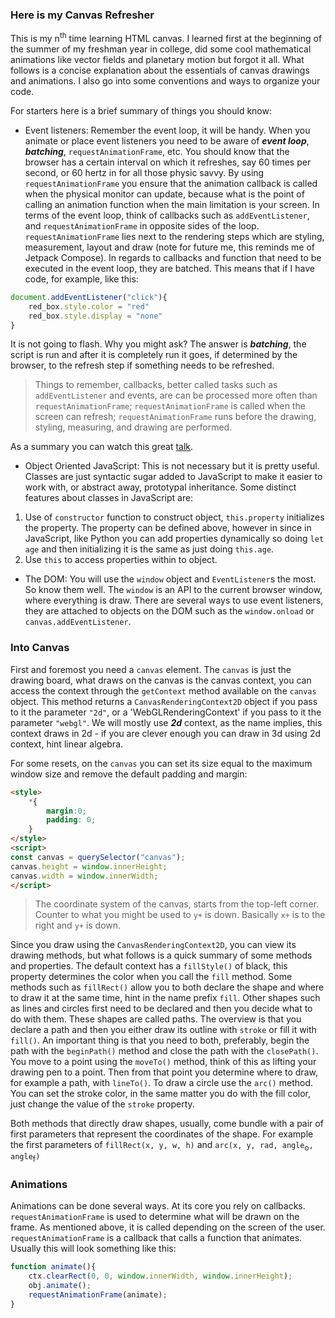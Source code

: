 ### Here is my Canvas Refresher
This is my n<sup>th</sup> time learning HTML canvas. I learned first at the beginning 
of the summer of my freshman year in college, did some cool mathematical animations like 
vector fields and planetary motion but forgot it all. What follows is a concise explanation
about the essentials of canvas drawings and animations. I also go into some conventions and 
ways to organize your code.

For starters here is a brief summary of things you should know:
- Event listeners: Remember the event loop, it will be handy. When you animate or place event listeners
you need to be aware of ***event loop***, ***batching***, `requestAnimationFrame`, etc.
You should know that the browser has a certain interval on which it refreshes, say 60 times per second, or 
60 hertz in for all those physic savvy. By using `requestAnimationFrame` you ensure that the animation
callback is called when the physical monitor can update, because what is the point of calling an animation
function when the main limitation is your screen. In terms of the event loop, think of callbacks such as `addEventListener`,
and `requestAnimationFrame` in opposite sides of the loop. `requestAnimationFrame` lies next to the rendering steps which are
styling, measurement, layout and draw (note for future me, this reminds me of Jetpack Compose). In regards to callbacks and function
that need to be executed in the event loop, they are batched. This means that if I have code, for example, like this:
```javascript
document.addEventListener("click"){
    red_box.style.color = "red"
    red_box.style.display = "none"
}
```
It is not going to flash. Why you might ask? The answer is ***batching***, the script is run and after it is completely run it 
goes, if determined by the browser, to the refresh step if something needs to be refreshed.

> Things to remember, callbacks, better called tasks such as `addEventListener` and events, are
> can be processed more often than `requestAnimationFrame`; `requestAnimationFrame` is called when the 
> screen can refresh; `requestAnimationFrame` runs before the drawing, styling, measuring, and drawing are performed.

As a summary you can watch this great [talk](https://youtu.be/cCOL7MC4Pl0).

- Object Oriented JavaScript: This is not necessary but it is pretty useful. Classes are just syntactic sugar
added to JavaScript to make it easier to work with, or abstract away, prototypal inheritance. Some distinct features
about classes in JavaScript are:
1) Use of `constructor` function to construct object, `this.property` initializes the property. The property can be 
defined above, however in since in JavaScript, like Python you can add properties dynamically so doing `let age` and then 
initializing it is the same as just doing `this.age`.
2) Use `this` to access properties within to object.

- The DOM: You will use the `window` object and `EventListener`s the most. So know them well. The `window` is an API
to the current browser window, where everything is draw. There are several ways to use event listeners, they are attached
to objects on the DOM such as the `window.onload` or `canvas.addEventListener`.

### Into Canvas
First and foremost you need a `canvas` element. The `canvas` is just the drawing board, what 
draws on the canvas is the canvas context, you can access the context through the `getContext` method
available on the `canvas` object. This method returns a `CanvasRenderingContext2D` object if you pass to 
it the parameter `"2d"`, or a 'WebGLRenderingContext' if you pass to it the parameter `"webgl"`. We will mostly
use ***2d*** context, as the name implies, this context draws in 2d - if you are clever enough you can 
draw in 3d using 2d context, hint linear algebra.

For some resets, on the `canvas` you can set its size equal to the maximum window size and remove the default padding and margin:
```html
<style>
    *{
        margin:0;
        padding: 0;
    }
</style>
<script>
const canvas = querySelector("canvas");
canvas.height = window.innerHeight;
canvas.width = window.innerWidth;
</script>
```

> The coordinate system of the canvas, starts from the top-left corner. Counter to what you might 
> be used to `y+` is down. Basically `x+` is to the right and `y+` is down.

Since you draw using the `CanvasRenderingContext2D`, you can view its drawing methods, but what follows is a quick summary of some methods 
and properties. The default context has a `fillStyle()` of black, this property determines the color when you call the 
`fill` method. Some methods such as `fillRect()` allow you to both declare the shape and where to draw it at the same time,
hint in the name prefix `fill`. Other shapes such as lines and circles first need to be declared and then you decide what to do with them.
These shapes are called paths. The overview is that you declare a path and then you either draw its outline with `stroke` or
fill it with `fill()`. An important thing is that you need to both, preferably, begin the path with the `beginPath()` method and close the path
with the `closePath()`. You move to a point using the `moveTo()` method, think of this as lifting your drawing pen to a point. Then from that point
you determine where to draw, for example a path, with `lineTo()`. To draw a circle use the `arc()` method. 
You can set the stroke color, in the same matter you do with the fill color, just change 
the value of the `stroke` property.

Both methods that directly draw shapes, usually, come bundle with a pair of first parameters that represent
the coordinates of the shape. For example the first parameters of `fillRect(x, y, w, h)` and `arc(x, y, rad, angle`<sub>o</sub>`, angle`<sub>f</sub>`)`

### Animations
Animations can be done several ways. At its core you rely on callbacks. `requestAnimationFrame` is used to determine what will be drawn on the frame.
As mentioned above, it is called depending on the screen of the user. `requestAnimationFrame` is a callback that calls a function that animates. Usually 
this will look something like this:
```javascript
function animate(){
    ctx.clearRect(0, 0, window.innerWidth, window.innerHeight);
    obj.animate();
    requestAnimationFrame(animate);
}
```
